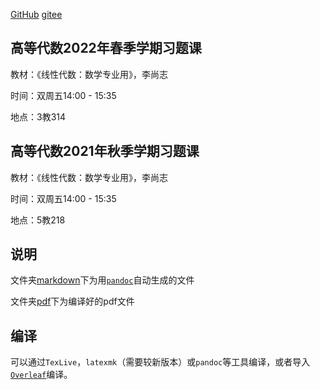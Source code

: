 [GitHub](https://github.com/wenh06/buaa-advanced-algebra-2021/)  [gitee](https://gitee.com/wenh06/buaa-advanced-algebra-2021)

## 高等代数2022年春季学期习题课

教材：《线性代数：数学专业用》，李尚志

时间：双周五14:00 - 15:35

地点：3教314

## 高等代数2021年秋季学期习题课

教材：《线性代数：数学专业用》，李尚志

时间：双周五14:00 - 15:35

地点：5教218


## 说明
文件夹[markdown](markdown/)下为用[`pandoc`](https://pandoc.org/)自动生成的文件

文件夹[pdf](pdf/)下为编译好的pdf文件


## 编译

可以通过`TexLive`，`latexmk`（需要较新版本）或`pandoc`等工具编译，或者导入[`Overleaf`](https://www.overleaf.com/dash)编译。
